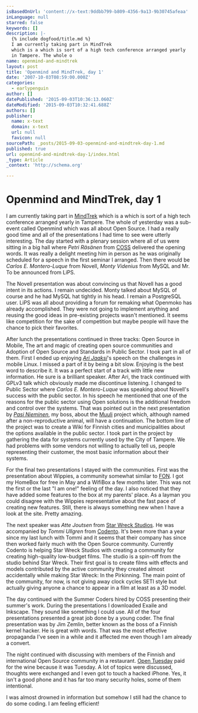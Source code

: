 ```yaml
---
isBasedOnUrl: 'content://x-text:9ddbb799-b809-4356-9a13-9b30745afeaa'
inLanguage: null
starred: false
keywords: []
description: |-
  {% include dogfood/title.md %}
  I am currently taking part in MindTrek
  which is a which is sort of a high tech conference arranged yearly
  in Tampere. The whole o
name: openmind-and-mindtrek
layout: post
title: 'Openmind and MindTrek, day 1'
date: '2007-10-03T08:59:00.000Z'
categories:
  - earlypenguin
author: []
datePublished: '2015-09-03T10:36:13.060Z'
dateModified: '2015-09-03T10:32:41.688Z'
authors: []
publisher:
  name: x-text
  domain: x-text
  url: null
  favicon: null
sourcePath: _posts/2015-09-03-openmind-and-mindtrek-day-1.md
published: true
url: openmind-and-mindtrek-day-1/index.html
_type: Article
_context: 'http://schema.org'

---
```

# Openmind and MindTrek, day 1

I am currently taking part in [MindTrek][0]
which is a which is sort of a high tech conference arranged yearly
in Tampere. The whole of yesterday was a sub-event called Openmind
which was all about Open Source. I had a really good time and all of
the presentations I had time to see were utterly interesting. The day
started with a plenary session where all of us were sitting in a big
hall where _Petri Räsänen_ from [COSS][1]
delivered the opening words. It was really a delight meeting him in
person as he was originally scheduled for a speech in the first
seminar I arranged. Then there would be _Carlos E. Montero-Luque_
from Novell, _Monty Videnius_ from MySQL and Mr. 
To be announced from LiPS.

The Novell presentation was about convincing us that Novell has a
good intent in its actions. I remain undecided. Monty talked about
MySQL of course and he had MySQL hat tightly in his head. I remain
a PostgreSQL user. LiPS was all about providing a forum for remaking
what Openmoko has already accomplished. They were not going to
implement anything and reusing the good ideas in pre-existing
projects wasn't mentioned. It seems like competition for the sake of
competition but maybe people will have the chance to pick their
favorites.

After lunch the presentations continued in three tracks: Open Source
in Mobile, The art and magic of creating open source communities and
Adoption of Open Source and Standards in Public Sector. I took part
in all of them. First I ended up enjoying
_[Ari Jaaksi][2]_'s speech on the
challenges in mobile Linux. I missed a part of it by being a bit
slow. Enjoying is the best word to describe it. It was a perfect
start of a track with little new information. He sure is a brilliant
speaker. After Ari, the track continued with GPLv3 talk which
obviously made me discontinue listening. I changed to Public Sector
where _Carlos E. Montero-Luque_ was speaking about Novell's success
with the public sector. In his speech he mentioned that one of the
reasons for the public sector using Open solutions is the additional
freedom and control over the systems. That was pointed out in the
next presentation by _[Pasi Nieminen][3]_, my
boss, about the [Muuli][4] project which, 
although named after a non-reproductive animal, will have a 
continuation. The bottom line of the project was to create a Wiki for 
Finnish cities and municipalities about the options available in the 
public sector. I took part in the project by gathering the data for 
systems currently used by the City of Tampere. We had problems with 
some vendors not willing to actually tell us, people representing 
their customer, the most basic information about their systems.

For the final two presentations I stayed with the communities. First
was the presentation about Wippies, a community somewhat similar to
[FON][5]. I got my HomeBox for free in May and a
WifiBox a few months later. This was not the first or the last "I am
one!" feeling of the day. I also noticed that they have added some
features to the box at my parents' place. As a layman you could
disagree with the Wippies representative about the fast pace of
creating new features. Still, there is always something new when I
have a look at the site. Pretty amazing.

The next speaker was _Atte Joutsen_ from
[Star Wreck Studios][6]. He was
accompanied by _Tommi Ullgren_ from [Codento][7].
It's been more than a year since my last lunch with Tommi and it
seems that their company has since then worked fairly much with the
Open Source community. Currently Codento is helping Star Wreck
Studios with creating a community for creating high-quality
low-budget films. The studio is a spin-off from the studio behind
Star Wreck. Their first goal is to create films with effects and
models contributed by the active community they created almost
accidentally while making Star Wreck: In the Pirkinning. The main
point of the community, for now, is not giving away clock cycles SETI
style but actually giving anyone a chance to appear in a film at
least as a 3D model.

The day continued with the Summer Coders hired by COSS presenting
their summer's work. During the presentations I downloaded Exaile and 
Inkscape. They sound like something I could use. All of the four 
presentations presented a great job done by a young coder. The final 
presentation was by Jim Zemlin, better known as the boss of a Finnish 
kernel hacker. He is great with words. That was the most effective 
propaganda I've seen in a while and it affected me even though I am 
already a convert.

The night continued with discussing with members of the Finnish and
international Open Source community in a restaurant.
[Open Tuesday][8] paid for the
wine because it was Tuesday. A lot of topics were discussed, thoughts
were exchanged and I even got to touch a hacked iPhone. Yes, it isn't
a good phone and it has far too many security holes, some of them
intentional.

I was almost drowned in information but somehow I still had the
chance to do some coding. I am feeling efficient!

[0]: http://www.mindtrek.org/
[1]: http://www.coss.fi/
[2]: http://jaaksi.blogspot.com/
[3]: http://www.nomovok.com/
[4]: http://wiki.kuntait.fi/muuli/
[5]: http://www.fon.com/
[6]: http://www.starwreckstudios.com/
[7]: http://www.codento.fi/
[8]: http://www.open-tuesday.com/